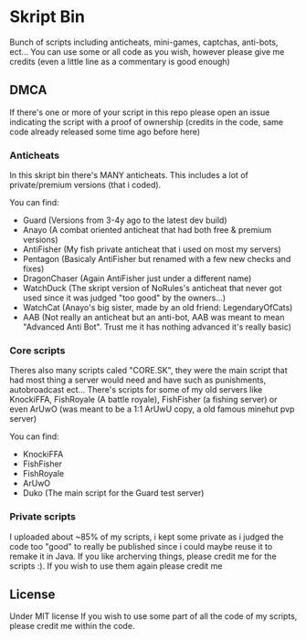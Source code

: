 # Skript Bin
Bunch of scripts including anticheats, mini-games, captchas, anti-bots, ect...
You can use some or all code as you wish, however please give me credits (even a little line as a commentary is good enough)

## DMCA

If there's one or more of your script in this repo please open an issue indicating the script with a proof of ownership (credits in the code, same code already released some time ago before here)

### Anticheats

In this skript bin there's MANY anticheats. This includes a lot of private/premium versions (that i coded).

You can find:
- Guard (Versions from 3-4y ago to the latest dev build)
- Anayo (A combat oriented anticheat that had both free & premium versions)
- AntiFisher (My fish private anticheat that i used on most my servers)
- Pentagon (Basicaly AntiFisher but renamed with a few new checks and fixes)
- DragonChaser (Again AntiFisher just under a different name)
- WatchDuck (The skript version of NoRules's anticheat that never got used since it was judged "too good" by the owners...)
- WatchCat (Anayo's big sister, made by an old friend: LegendaryOfCats)
- AAB (Not really an anticheat but an anti-bot, AAB was meant to mean "Advanced Anti Bot". Trust me it has nothing advanced it's really basic)

### Core scripts

Theres also many scripts caled "CORE.SK", they were the main script that had most thing a server would need and have such as punishments, autobroadcast ect...
There's scripts for some of my old servers like KnockiFFA, FishRoyale (A battle royale), FishFisher (a fishing server) or even ArUwO (was meant to be a 1:1 ArUwU copy, a old famous minehut pvp server)

You can find:
- KnockiFFA
- FishFisher
- FishRoyale
- ArUwO
- Duko (The main script for the Guard test server)

### Private scripts

I uploaded about ~85% of my scripts, i kept some private as i judged the code too "good" to really be published since i could maybe reuse it to remake it in Java.
If you like archerving things, please credit me for the scripts :). If you wish to use them again please credit me

## License

Under MIT license
If you wish to use some part of all the code of my scripts, please credit me within the code.
